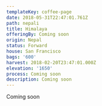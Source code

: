 ```yaml
---
templateKey: coffee-page
date: 2018-05-31T22:47:01.761Z
path: nepali
title: Himalaya
offeringBy: Coming soon
origin: Nepal
status: Forward
house: San Francisco
bags: '600'
harvest: 2018-02-20T23:47:01.000Z
elevation: '1650'
process: Coming soon
description: Coming soon
---
```

Coming soon
